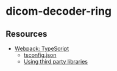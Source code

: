 # dicom-decoder-ring


## Resources

- [Webpack: TypeScript](https://webpack.js.org/guides/typescript/)
    - [tsconfig.json](https://www.typescriptlang.org/docs/handbook/tsconfig-json.html)
    - [Using third party libraries](https://webpack.js.org/guides/typescript/#using-third-party-libraries)